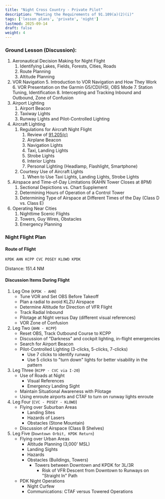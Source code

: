 ```yaml
---
title: "Night Cross Country - Private Pilot"
description: "Meeting the Requirements of 91.109(a)(2)(i)"
tags: ['lesson plans', 'private', 'night']
lastmod: 2025-09-14
draft: false
weight: 4
---
```

### Ground Lesson (Discussion):
1. Aeronautical Decision Making for Night Flight
   1. Identifying Lakes, Fields, Forests, Cities, Roads
   2. Route Planning
   3. Altitude Planning
2. VOR Navigation
   5. Introduction to VOR Navigation and How They Work
   6. VOR Presentation on the Garmin G5/CDI/HSI, OBS Mode
   7. Station Tuning, Identification
   8. Intercepting and Tracking Inbound and Outbound, Zone of Confusion
3. Airport Lighting
   1. Airport Beacon
   2. Taxiway Lights
   3. Runway Lights and Pilot-Controlled Lighting
4. Aircraft Lighting
   1. Regulations for Aircraft Night Flight
      1. Review of [91.205(c)](https://www.ecfr.gov/current/title-14/part-91/section-91.205#p-91.205(c))
      2. Airplane Beacon
      3. Navigation Lights
      4. Taxi, Landing Lights
      5. Strobe Lights
      6. Interior Lights
      7. Personal Lighting (Headlamp, Flashlight, Smartphone)
   2. Courtesy Use of Aircraft Lights
      1. When to Use Taxi Lights, Landing Lights, Strobe Lights
5. Airspace and Time-of-Day Limitations (KAHN Tower Closes at 8PM)
   1. Sectional Depictions vs. Chart Supplement
   2. Determining Hours of Operation of a Control Tower
   3. Determining Type of Airspace at Different Times of the Day (Class D vs. Class E)
6. Operating Near Cities
   1. Nighttime Scenic Flights
   2. Towers, Guy Wires, Obstacles
   3. Emergency Planning

### Night Flight Plan

#### Route of Flight
`KPDK AHN KCPP CVC POSEY KLOWD KPDK`

Distance: 151.4 NM

#### Discussion Items During Flight
1. Leg One (`KPDK - AHN`)
   - Tune VOR and Set OBS Before Takeoff
   - Plan a radial to avoid KLZU Airspace
   - Determine Altitude for Direction of VFR Flight
   - Track Radial Inbound
   - Pilotage at Night versus Day (different visual references)
   - VOR Zone of Confusion
2. Leg Two (`AHN - KCPP`)
   - Reset OBS, Track Outbound Course to KCPP
   - Discussion of "Darkness" and cockpit lighting, in-flight emergencies
   - Search for Airport Beacon
   - Pilot-Controlled Lighting (3-clicks, 5-clicks, 7-clicks)
     - Use 7 clicks to identify runway
     - Use 5 clicks to "turn down" lights for better visability in the pattern
3. Leg Three (`KCPP - CVC via I-20`)
   - Use of Roads at Night
     - Visual References
     - Emergency Landing Sight
   - Maintain Situational Awareness with Pilotage
   - Using enroute airports and CTAF to turn on runway lights enroute
4. Leg Four (`CVC - POSEY - KLOWD`)
   - Flying over Suburban Areas
     - Landing Sites
     - Hazards of Lasers
     - Obstacles (Stone Mountain)
   - Discussion of Airspace (Class B Shelves)
5. Leg Five (`Downtown Orbit, KPDK Return`)
   - Flying over Urban Areas
     - Altitude Planning (3,000' MSL)
     - Landing Sights
     - Hazards
     - Obstacles (Buildings, Towers)
       - Towers between Downtown and KPDK for 3L/3R
         - Risk of VFR Descent from Downtown to Runways on "Straight In" Path
   - PDK Night Operations
     - Night Curfew
     - Communications: CTAF versus Towered Operations

